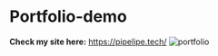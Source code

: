 # Portfolio-demo
**Check my site here:** https://pipelipe.tech/
![portfolio](https://github.com/LuisM11/Portfolio-demo/assets/70180237/5c0d0ec8-54f9-4eff-b9d7-bb50c8d272ce)

